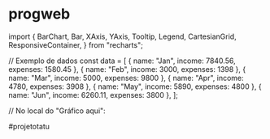# progweb

import {
  BarChart,
  Bar,
  XAxis,
  YAxis,
  Tooltip,
  Legend,
  CartesianGrid,
  ResponsiveContainer,
} from "recharts";

// Exemplo de dados
const data = [
  { name: "Jan", income: 7840.56, expenses: 1580.45 },
  { name: "Feb", income: 3000, expenses: 1398 },
  { name: "Mar", income: 5000, expenses: 9800 },
  { name: "Apr", income: 4780, expenses: 3908 },
  { name: "May", income: 5890, expenses: 4800 },
  { name: "Jun", income: 6260.11, expenses: 3800 },
];

// No local do "Gráfico aqui":
<div className="bg-gray-100 rounded-lg p-4 flex-1 min-h-[250px] flex items-center justify-center">
  <ResponsiveContainer width="100%" height={220}>
    <BarChart data={data}>
      <CartesianGrid strokeDasharray="3 3" />
      <XAxis dataKey="name" />
      <YAxis />
      <Tooltip />
      <Legend />
      <Bar dataKey="income" fill="#22c55e" name="Receita" />
      <Bar dataKey="expenses" fill="#f87171" name="Despesas" />
    </BarChart>
  </ResponsiveContainer>
</div># p r o j e t o t a t u  
 